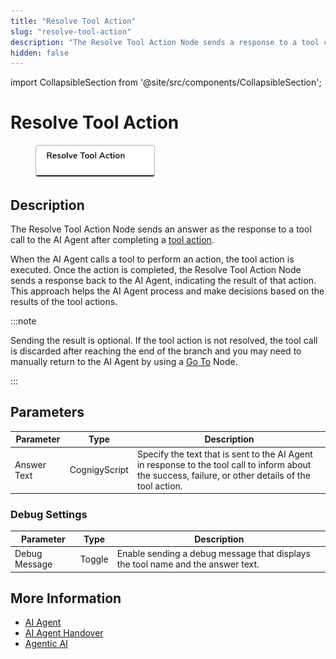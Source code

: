 ```yaml
---
title: "Resolve Tool Action"
slug: "resolve-tool-action"
description: "The Resolve Tool Action Node sends a response to a tool call to the AI Agent after completing a tool action."
hidden: false
---
```

import CollapsibleSection from '@site/src/components/CollapsibleSection';


# Resolve Tool Action

<figure>
  <img class="image-center" src="../../../../../static/img/_assets/ai/build/node-reference/ai/resolve-tool-action.png" width="45%" />
</figure>

## Description

The Resolve Tool Action Node sends an answer as the response to a tool call to the AI Agent after completing a [tool action](ai-agent.md#ai-agent-tool).

When the AI Agent calls a tool to perform an action, the tool action is executed. Once the action is completed, the Resolve Tool Action Node sends a response back to the AI Agent, indicating the result of that action. This approach helps the AI Agent process and make decisions based on the results of the tool actions.

:::note

  Sending the result is optional. If the tool action is not resolved, the tool call is discarded after reaching the end of the branch and you may need to manually return to the AI Agent by using a [Go To](../logic/go-to.md) Node.

:::


## Parameters

| Parameter   | Type          | Description                                                                                                                                           |
|-------------|---------------|-------------------------------------------------------------------------------------------------------------------------------------------------------|
| Answer Text | CognigyScript | Specify the text that is sent to the AI Agent in response to the tool call to inform about the success, failure, or other details of the tool action. |

### Debug Settings

| Parameter     | Type   | Description                                                                     |
|---------------|--------|---------------------------------------------------------------------------------|
| Debug Message | Toggle | Enable sending a debug message that displays the tool name and the answer text. |

## More Information

- [AI Agent](ai-agent.md)
- [AI Agent Handover](ai-agent-handover.md)
- [Agentic AI](../../../empower/agentic-ai/overview.md)